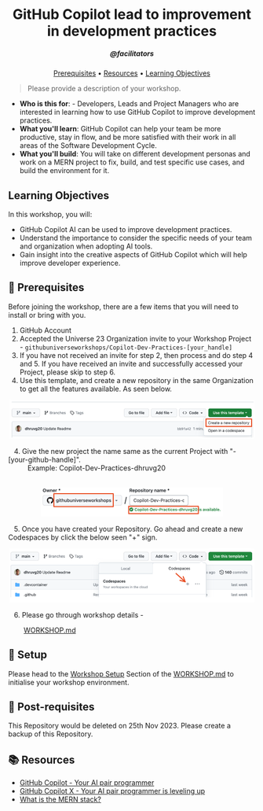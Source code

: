 <h1 align="center">GitHub Copilot lead to improvement in development practices</h1>
<h5 align="center">@facilitators</h3>

<p align="center">
  <a href="#mega-prerequisites">Prerequisites</a> •  
  <a href="#books-resources">Resources</a> •
  <a href="#learning-objectives">Learning Objectives</a>
</p>

> Please provide a description of your workshop.

- **Who is this for**: - Developers, Leads and Project Managers who are interested in learning how to use GitHub Copilot to improve development practices.
- **What you'll learn**: GitHub Copilot can help your team be more productive, stay in flow, and be more satisfied with their work in all areas of the Software Development Cycle. 
- **What you'll build**: You will take on different development personas and work on a MERN project to fix, build, and test specific use cases, and build the environment for it. 

## Learning Objectives

In this workshop, you will:

  - GitHub Copilot AI can be used to improve development practices.
  - Understand the importance to consider the specific needs of your team and organization when adopting AI tools.
  - Gain insight into the creative aspects of GitHub Copilot which will help improve developer experience.

## :mega: Prerequisites
Before joining the workshop, there are a few items that you will need to install or bring with you.
1. GitHub Account
2. Accepted the Universe 23 Organization invite to your Workshop Project - `githubuniverseworkshops/Copilot-Dev-Practices-[your_handle]`
3. If you have not received an invite for step 2, then process and do step 4 and 5. If you have received an invite and successfully accessed your Project, please skip to step 6.
4. Use this template, and create a new repository in the same Organization to get all the features available. As seen below. 
<p align="center"><img width="500" alt="image" src="./images/image-1.png"></p>
&nbsp;&nbsp;&nbsp;4. Give the new project the name same as the current Project with "-[your-github-handle]". 
<br/>&nbsp;&nbsp;&nbsp;&nbsp;&nbsp;&nbsp;&nbsp;&nbsp;&nbsp;&nbsp;Example: Copilot-Dev-Practices-dhruvg20
<br/><br/><p align="center"><img width="372" alt="image" src="./images/image-2.png"></p>
&nbsp;&nbsp;&nbsp;5. Once you have created your Repository. Go ahead and create a new Codespaces by click the below seen "+" sign.
<p align="center"><img width="500" alt="image" src="./images/image-3.png"></p>
&nbsp;&nbsp;&nbsp;6. Please go through workshop details -

&nbsp;&nbsp;&nbsp;&nbsp;&nbsp;&nbsp;&nbsp; [WORKSHOP.md](./WORKSHOP.md)

## :construction: Setup
Please head to the [Workshop Setup](./WORKSHOP.md#workshop-setup) Section of the [WORKSHOP.md](./WORKSHOP.md) to initialise your workshop environment.

## :mega: Post-requisites
This Repository would be deleted on 25th Nov 2023. Please create a backup of this Repository.

## :books: Resources
- [GitHub Copilot - Your AI pair programmer](https://github.com/features/copilot)
- [GitHub Copilot X - Your AI pair programmer is leveling up](https://github.com/features/preview/copilot-x)
- [What is the MERN stack?](https://www.mongodb.com/mern-stack)
